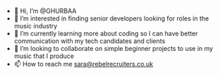 - 👋 Hi, I’m @GHURBAA
- 👀 I’m interested in finding senior developers looking for roles in the music industry
- 🌱 I’m currently learning more about coding so I can have better communication with my tech candidates and clients
- 💞️ I’m looking to collaborate on simple beginner projects to use in my music that I produce
- 📫 How to reach me sara@rebelrecruiters.co.uk

<!---
GHURBAA/GHURBAA is a ✨ special ✨ repository because its `README.md` (this file) appears on your GitHub profile.
You can click the Preview link to take a look at your changes.
--->
